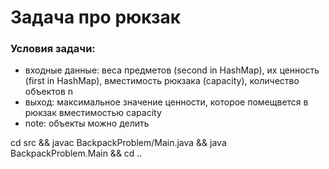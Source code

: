 # Задача про рюкзак

### Условия задачи:
* входные данные: веса предметов (second in HashMap), их ценность (first in HashMap), вместимость рюкзака (capacity), количество объектов n
* выход: максимальное значение ценности, которое помещвется в рюкзак вместимостью capacity
* note: объекты можно делить

cd src && javac BackpackProblem/Main.java && java BackpackProblem.Main && cd ..